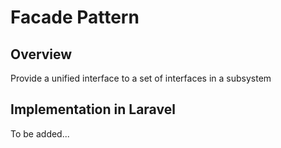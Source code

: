 # Facade Pattern

## Overview

Provide a unified interface to a set of interfaces in a subsystem

## Implementation in Laravel

To be added...